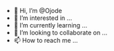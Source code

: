 - 👋 Hi, I’m @Ojode
- 👀 I’m interested in ...
- 🌱 I’m currently learning ...
- 💞️ I’m looking to collaborate on ...
- 📫 How to reach me ...

<!---
Ojode/Ojode is a ✨ special ✨ repository because its `README.md` (this file) appears on your GitHub profile.
You can click the Preview link to take a look at your changes.
--->
